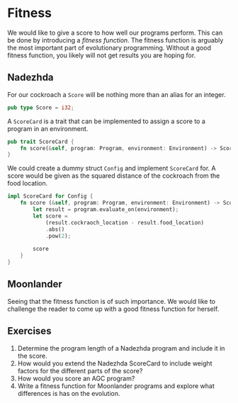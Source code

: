# Fitness

We would like to give a score to how well our programs perform. This can be done
by introducing a _fitness function_. The fitness function is arguably the most
important part of evolutionary programming. Without a good fitness function, you
likely will not get results you are hoping for.

## Nadezhda
For our cockroach a `Score` will be nothing more than an alias for an integer.

```rust
pub type Score = i32;
```

A `ScoreCard` is a trait that can be implemented to assign a score to a program
in an environment.

```rust
pub trait ScoreCard {
    fn score(&self, program: Program, environment: Environment) -> Score;
}
```

We could create a dummy struct `Config` and implement `ScoreCard` for. A score
would be given as the squared distance of the cockroach from the food location.

```rust
impl ScoreCard for Config {
    fn score (&self, program: Program, environment: Environment) -> Score {
        let result = program.evaluate_on(environment);
        let score = 
            (result.cockraoch_location - result.food_location)
            .abs()
            .pow(2);
            
        score
    }
}
```

## Moonlander
Seeing that the fitness function is of such importance. We would like to
challenge the reader to come up with a good fitness function for herself. 

## Exercises
1. Determine the program length of a Nadezhda program and include it in the score.
2. How would you extend the Nadezhda ScoreCard to include weight factors for the
   different parts of the score?
3. How would you score an AGC program?
4. Write a fitness function for Moonlander programs and explore what differences
   is has on the evolution.
